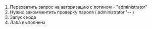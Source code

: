 1) Перехватить запрос на авторизацию с логином - "administrator"
2) Нужно закомментить проверку пароля ( administrator '-- )
3) Запуск кода
4) Лаба выполнена
